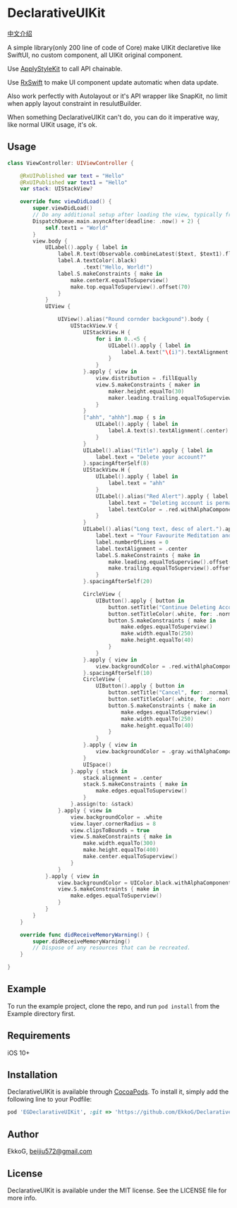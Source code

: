 # DeclarativeUIKit

[中文介绍](README-zh.md)

A simple library(only 200 line of code of Core) make UIKit declaretive like SwiftUI, no custom component, all UIKit original component.

Use [ApplyStyleKit](https://github.com/shindyu/ApplyStyleKit) to call API chainable.

Use [RxSwift](https://github.com/ReactiveX/RxSwift) to make UI component update automatic when data update.

Also work perfectly with Autolayout or it's API wrapper like SnapKit, no limit when apply layout constraint in resulutBuilder.

When something DeclarativeUIKit can't do, you can do it imperative way, like normal UIKit usage, it's ok.

## Usage

```swift
class ViewController: UIViewController {

    @RxUIPublished var text = "Hello"
    @RxUIPublished var text1 = "Hello"
    var stack: UIStackView?

    override func viewDidLoad() {
        super.viewDidLoad()
        // Do any additional setup after loading the view, typically from a nib.
        DispatchQueue.main.asyncAfter(deadline: .now() + 2) {
            self.text1 = "World"
        }
        view.body {
            UILabel().apply { label in
                label.R.text(Observable.combineLatest($text, $text1).flatMap { PublishSubject.just([$0, $1].joined(separator: " ")) })
                label.A.textColor(.black)
                        .text("Hello, World!")
                label.S.makeConstraints { make in
                    make.centerX.equalToSuperview()
                    make.top.equalToSuperview().offset(70)
                }
            }
            UIView {

                UIView().alias("Round cornder backgound").body {
                    UIStackView.V {
                        UIStackView.H {
                            for i in 0..<5 {
                                UILabel().apply { label in
                                    label.A.text("\(i)").textAlignment(.center)
                                }
                            }
                        }.apply { view in
                            view.distribution = .fillEqually
                            view.S.makeConstraints { maker in
                                maker.height.equalTo(30)
                                maker.leading.trailing.equalToSuperview()
                            }
                        }
                        ["ahh", "ahhh"].map { s in
                            UILabel().apply { label in
                                label.A.text(s).textAlignment(.center)
                            }
                        }
                        UILabel().alias("Title").apply { label in
                            label.text = "Delete your account?"
                        }.spacingAfterSelf(8)
                        UIStackView.H {
                            UILabel().apply { label in
                                label.text = "ahh"
                            }
                            UILabel().alias("Red Alert").apply { label in
                                label.text = "Deleting account is permanent"
                                label.textColor = .red.withAlphaComponent(0.4)
                            }
                        }
                        UILabel().alias("Long text, desc of alert.").apply { label in
                            label.text = "Your Favourite Meditation and Music、your progress of mediation journey will be permanently deleted."
                            label.numberOfLines = 0
                            label.textAlignment = .center
                            label.S.makeConstraints { make in
                                make.leading.equalToSuperview().offset(16)
                                make.trailing.equalToSuperview().offset(-16)
                            }
                        }.spacingAfterSelf(20)

                        CircleView {
                            UIButton().apply { button in
                                button.setTitle("Continue Deleting Account", for: .normal)
                                button.setTitleColor(.white, for: .normal)
                                button.S.makeConstraints { make in
                                    make.edges.equalToSuperview()
                                    make.width.equalTo(250)
                                    make.height.equalTo(40)
                                }
                            }
                        }.apply { view in
                            view.backgroundColor = .red.withAlphaComponent(0.6)
                        }.spacingAfterSelf(10)
                        CircleView {
                            UIButton().apply { button in
                                button.setTitle("Cancel", for: .normal)
                                button.setTitleColor(.white, for: .normal)
                                button.S.makeConstraints { make in
                                    make.edges.equalToSuperview()
                                    make.width.equalTo(250)
                                    make.height.equalTo(40)
                                }
                            }
                        }.apply { view in
                            view.backgroundColor = .gray.withAlphaComponent(0.6)
                        }
                        UISpace()
                    }.apply { stack in
                        stack.alignment = .center
                        stack.S.makeConstraints { make in
                            make.edges.equalToSuperview()
                        }
                    }.assign(to: &stack)
                }.apply { view in
                    view.backgroundColor = .white
                    view.layer.cornerRadius = 8
                    view.clipsToBounds = true
                    view.S.makeConstraints { make in
                        make.width.equalTo(300)
                        make.height.equalTo(400)
                        make.center.equalToSuperview()
                    }
                }
            }.apply { view in
                view.backgroundColor = UIColor.black.withAlphaComponent(0.5)
                view.S.makeConstraints { make in
                    make.edges.equalToSuperview()
                }
            }
        }
    }

    override func didReceiveMemoryWarning() {
        super.didReceiveMemoryWarning()
        // Dispose of any resources that can be recreated.
    }

}

```
## Example

To run the example project, clone the repo, and run `pod install` from the Example directory first.

## Requirements

iOS 10+

## Installation

DeclarativeUIKit is available through [CocoaPods](https://cocoapods.org). To install
it, simply add the following line to your Podfile:

```ruby
pod 'EGDeclarativeUIKit', :git => 'https://github.com/EkkoG/DeclarativeUIKit.git'
```

## Author

EkkoG, beijiu572@gmail.com

## License

DeclarativeUIKit is available under the MIT license. See the LICENSE file for more info.
